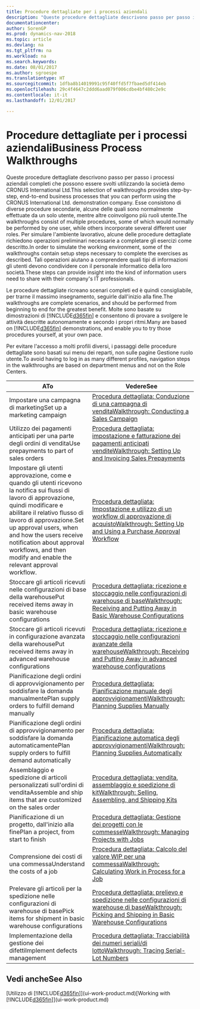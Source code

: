 ```yaml
---
title: Procedure dettagliate per i processi aziendali
description: "Queste procedure dettagliate descrivono passo per passo i processi aziendali completi che possono essere svolti utilizzando la società demo CRONUS International Ltd. Esse consistono di diverse procedure secondarie, alcune delle quali sono normalmente effettuate da un solo utente, mentre altre coinvolgono più ruoli utente. Per simulare l'ambiente lavorativo, alcune delle procedure dettagliate richiedono operazioni preliminari necessarie a completare gli esercizi come descritto. Tali operazioni aiutano a comprendere quali tipi di informazioni gli utenti devono condividere con il personale informatico della loro società."
documentationcenter: 
author: SorenGP
ms.prod: dynamics-nav-2018
ms.topic: article
ms.devlang: na
ms.tgt_pltfrm: na
ms.workload: na
ms.search.keywords: 
ms.date: 08/01/2017
ms.author: sgroespe
ms.translationtype: HT
ms.sourcegitcommit: 1dfba8b14019991c95f40ffd5f7fbaed5df414eb
ms.openlocfilehash: 29c4f4647c2ddd6aad079f006cdbe4bf480c2e9c
ms.contentlocale: it-it
ms.lasthandoff: 12/01/2017

---
```

# <a name="business-process-walkthroughs"></a><span data-ttu-id="adec7-106">Procedure dettagliate per i processi aziendali</span><span class="sxs-lookup"><span data-stu-id="adec7-106">Business Process Walkthroughs</span></span>
<span data-ttu-id="adec7-107">Queste procedure dettagliate descrivono passo per passo i processi aziendali completi che possono essere svolti utilizzando la società demo CRONUS International Ltd.</span><span class="sxs-lookup"><span data-stu-id="adec7-107">This selection of walkthroughs provides step-by-step, end-to-end business processes that you can perform using the CRONUS International Ltd. demonstration company.</span></span> <span data-ttu-id="adec7-108">Esse consistono di diverse procedure secondarie, alcune delle quali sono normalmente effettuate da un solo utente, mentre altre coinvolgono più ruoli utente.</span><span class="sxs-lookup"><span data-stu-id="adec7-108">The walkthroughs consist of multiple procedures, some of which would normally be performed by one user, while others incorporate several different user roles.</span></span> <span data-ttu-id="adec7-109">Per simulare l'ambiente lavorativo, alcune delle procedure dettagliate richiedono operazioni preliminari necessarie a completare gli esercizi come descritto.</span><span class="sxs-lookup"><span data-stu-id="adec7-109">In order to simulate the working environment, some of the walkthroughs contain setup steps necessary to complete the exercises as described.</span></span> <span data-ttu-id="adec7-110">Tali operazioni aiutano a comprendere quali tipi di informazioni gli utenti devono condividere con il personale informatico della loro società.</span><span class="sxs-lookup"><span data-stu-id="adec7-110">These steps can provide insight into the kind of information users need to share with their company's IT professionals.</span></span>  

 <span data-ttu-id="adec7-111">Le procedure dettagliate ricreano scenari completi ed è quindi consigliabile, per trarne il massimo insegnamento, seguirle dall'inizio alla fine.</span><span class="sxs-lookup"><span data-stu-id="adec7-111">The walkthroughs are complete scenarios, and should be performed from beginning to end for the greatest benefit.</span></span> <span data-ttu-id="adec7-112">Molte sono basate su dimostrazioni di [!INCLUDE[d365fin](includes/d365fin_md.md)] e consentono di provare a svolgere le attività descritte autonomamente e secondo i propri ritmi.</span><span class="sxs-lookup"><span data-stu-id="adec7-112">Many are based on [!INCLUDE[d365fin](includes/d365fin_md.md)] demonstrations, and enable you to try those procedures yourself, at your own pace.</span></span>  

 <span data-ttu-id="adec7-113">Per evitare l'accesso a molti profili diversi, i passaggi delle procedure dettagliate sono basati sui menu dei reparti, non sulle pagine Gestione ruolo utente.</span><span class="sxs-lookup"><span data-stu-id="adec7-113">To avoid having to log in as many different profiles, navigation steps in the walkthroughs are based on department menus and not on the Role Centers.</span></span>  

|<span data-ttu-id="adec7-114">A</span><span class="sxs-lookup"><span data-stu-id="adec7-114">To</span></span>|<span data-ttu-id="adec7-115">Vedere</span><span class="sxs-lookup"><span data-stu-id="adec7-115">See</span></span>|  
|--------|---------|  
|<span data-ttu-id="adec7-116">Impostare una campagna di marketing</span><span class="sxs-lookup"><span data-stu-id="adec7-116">Set up a marketing campaign</span></span>|[<span data-ttu-id="adec7-117">Procedura dettagliata: Conduzione di una campagna di vendita</span><span class="sxs-lookup"><span data-stu-id="adec7-117">Walkthrough: Conducting a Sales Campaign</span></span>](walkthrough-conducting-a-sales-campaign.md)|  
|<span data-ttu-id="adec7-118">Utilizzo dei pagamenti anticipati per una parte degli ordini di vendita</span><span class="sxs-lookup"><span data-stu-id="adec7-118">Use prepayments to part of sales orders</span></span>|[<span data-ttu-id="adec7-119">Procedura dettagliata: impostazione e fatturazione dei pagamenti anticipati vendite</span><span class="sxs-lookup"><span data-stu-id="adec7-119">Walkthrough: Setting Up and Invoicing Sales Prepayments</span></span>](walkthrough-setting-up-and-invoicing-sales-prepayments.md)|  
|<span data-ttu-id="adec7-120">Impostare gli utenti approvazione, come e quando gli utenti ricevono la notifica sui flussi di lavoro di approvazione, quindi modificare e abilitare il relativo flusso di lavoro di approvazione.</span><span class="sxs-lookup"><span data-stu-id="adec7-120">Set up approval users, when and how the users receive notification about approval workflows, and then modify and enable the relevant approval workflow.</span></span>|[<span data-ttu-id="adec7-121">Procedura dettagliata: Impostazione e utilizzo di un workflow di approvazione di acquisto</span><span class="sxs-lookup"><span data-stu-id="adec7-121">Walkthrough: Setting Up and Using a Purchase Approval Workflow</span></span>](walkthrough-setting-up-and-using-a-purchase-approval-workflow.md)|  
|<span data-ttu-id="adec7-122">Stoccare gli articoli ricevuti nelle configurazioni di base della warehouse</span><span class="sxs-lookup"><span data-stu-id="adec7-122">Put received items away in basic warehouse configurations</span></span>|[<span data-ttu-id="adec7-123">Procedura dettagliata: ricezione e stoccaggio nelle configurazioni di warehouse di base</span><span class="sxs-lookup"><span data-stu-id="adec7-123">Walkthrough: Receiving and Putting Away in Basic Warehouse Configurations</span></span>](walkthrough-receiving-and-putting-away-in-basic-warehousing.md)|  
|<span data-ttu-id="adec7-124">Stoccare gli articoli ricevuti in configurazione avanzata della warehouse</span><span class="sxs-lookup"><span data-stu-id="adec7-124">Put received items away in advanced warehouse configurations</span></span>|[<span data-ttu-id="adec7-125">Procedura dettagliata: ricezione e stoccaggio nelle configurazioni avanzate della warehouse</span><span class="sxs-lookup"><span data-stu-id="adec7-125">Walkthrough: Receiving and Putting Away in advanced warehouse configurations</span></span>](walkthrough-receiving-and-putting-away-in-advanced-warehousing.md)|  
|<span data-ttu-id="adec7-126">Pianificazione degli ordini di approvvigionamento per soddisfare la domanda manualmente</span><span class="sxs-lookup"><span data-stu-id="adec7-126">Plan supply orders to fulfill demand manually</span></span>|[<span data-ttu-id="adec7-127">Procedura dettagliata: Pianificazione manuale degli approvvigionamenti</span><span class="sxs-lookup"><span data-stu-id="adec7-127">Walkthrough: Planning Supplies Manually</span></span>](walkthrough-planning-supplies-manually.md)|  
|<span data-ttu-id="adec7-128">Pianificazione degli ordini di approvvigionamento per soddisfare la domanda automaticamente</span><span class="sxs-lookup"><span data-stu-id="adec7-128">Plan supply orders to fulfill demand automatically</span></span>|[<span data-ttu-id="adec7-129">Procedura dettagliata: Pianificazione automatica degli approvvigionamenti</span><span class="sxs-lookup"><span data-stu-id="adec7-129">Walkthrough: Planning Supplies Automatically</span></span>](walkthrough-planning-supplies-automatically.md)|  
|<span data-ttu-id="adec7-130">Assemblaggio e spedizione di articoli personalizzati sull'ordini di vendita</span><span class="sxs-lookup"><span data-stu-id="adec7-130">Assemble and ship items that are customized on the sales order</span></span>|[<span data-ttu-id="adec7-131">Procedura dettagliata: vendita, assemblaggio e spedizione di kit</span><span class="sxs-lookup"><span data-stu-id="adec7-131">Walkthrough: Selling, Assembling, and Shipping Kits</span></span>](walkthrough-selling-assembling-and-shipping-kits.md)|  
|<span data-ttu-id="adec7-132">Pianificazione di un progetto, dall'inizio alla fine</span><span class="sxs-lookup"><span data-stu-id="adec7-132">Plan a project, from start to finish</span></span>|[<span data-ttu-id="adec7-133">Procedura dettagliata: Gestione dei progetti con le commesse</span><span class="sxs-lookup"><span data-stu-id="adec7-133">Walkthrough: Managing Projects with Jobs</span></span>](walkthrough-managing-projects-with-jobs.md)|  
|<span data-ttu-id="adec7-134">Comprensione dei costi di una commessa</span><span class="sxs-lookup"><span data-stu-id="adec7-134">Understand the costs of a job</span></span>|[<span data-ttu-id="adec7-135">Procedura dettagliata: Calcolo del valore WIP per una commessa</span><span class="sxs-lookup"><span data-stu-id="adec7-135">Walkthrough: Calculating Work in Process for a Job</span></span>](walkthrough-calculating-work-in-process-for-a-job.md)|  
|<span data-ttu-id="adec7-136">Prelevare gli articoli per la spedizione nelle configurazioni di warehouse di base</span><span class="sxs-lookup"><span data-stu-id="adec7-136">Pick items for shipment in basic warehouse configurations</span></span>|[<span data-ttu-id="adec7-137">Procedura dettagliata: prelievo e spedizione nelle configurazioni di warehouse di base</span><span class="sxs-lookup"><span data-stu-id="adec7-137">Walkthrough: Picking and Shipping in Basic Warehouse Configurations</span></span>](walkthrough-picking-and-shipping-in-basic-warehousing.md)|  
|<span data-ttu-id="adec7-138">Implementazione della gestione dei difetti</span><span class="sxs-lookup"><span data-stu-id="adec7-138">Implement defects management</span></span>|[<span data-ttu-id="adec7-139">Procedura dettagliata: Tracciabilità dei numeri seriali/di lotto</span><span class="sxs-lookup"><span data-stu-id="adec7-139">Walkthrough: Tracing Serial-Lot Numbers</span></span>](walkthrough-tracing-serial-lot-numbers.md)|  

## <a name="see-also"></a><span data-ttu-id="adec7-140">Vedi anche</span><span class="sxs-lookup"><span data-stu-id="adec7-140">See Also</span></span>
<span data-ttu-id="adec7-141">[Utilizzo di [!INCLUDE[d365fin](includes/d365fin_md.md)]](ui-work-product.md)</span><span class="sxs-lookup"><span data-stu-id="adec7-141">[Working with [!INCLUDE[d365fin](includes/d365fin_md.md)]](ui-work-product.md)</span></span>  

